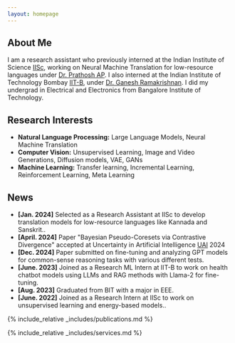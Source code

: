 ```yaml
---
layout: homepage
---
```


## About Me

I am a research assistant who previously interned at the Indian Institute of Science [IISc](https://iisc.ac.in/), working on Neural Machine Translation for low-resource languages under [Dr. Prathosh AP](https://eecs.iisc.ac.in/people/prathosh-a-p/). I also interned at the Indian Institute of Technology Bombay [IIT-B](https://www.iitb.ac.in/), under [Dr. Ganesh Ramakrishnan](https://www.cse.iitb.ac.in/~ganesh/). I did my undergrad in Electrical and Electronics from Bangalore Institute of Technology.

## Research Interests

- **Natural Language Processing:** Large Language Models, Neural Machine Translation
- **Computer Vision:** Unsupervised Learning, Image and Video Generations, Diffusion models, VAE, GANs
- **Machine Learning:** Transfer learning, Incremental Learning, Reinforcement Learning, Meta Learning



## News

- **[Jan. 2024]** Selected as a Research Assistant at IISc to develop translation models for low-resource languages like Kannada and Sanskrit..
- **[April. 2024]** Paper "Bayesian Pseudo-Coresets via Contrastive Divergence" accepted at Uncertainty in Artificial Intelligence [UAI](https://www.auai.org/uai2024/) 2024
- **[Dec. 2024]** Paper submitted on fine-tuning and analyzing GPT models for common-sense reasoning tasks with various different tests.
- **[June. 2023]** Joined as a Research ML Intern at IIT-B to work on health chatbot models using LLMs and RAG methods with Llama-2 for fine-tuning.
- **[Aug. 2023]** Graduated from BIT with a major in EEE.
- **[June. 2022]** Joined as a Research Intern at IISc to work on unsupervised learning and energy-based models..


{% include_relative _includes/publications.md %}

{% include_relative _includes/services.md %}
